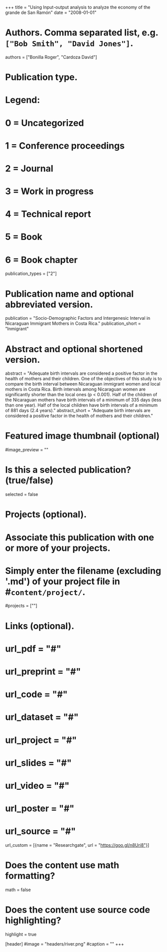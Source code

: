 +++
title = "Using Input-output analysis to analyze the economy of the grande de San Ramón"
date = "2008-01-01"
  
# Authors. Comma separated list, e.g. `["Bob Smith", "David Jones"]`.
authors = ["Bonilla Roger", "Cardoza David"]
  
# Publication type.
# Legend:
# 0 = Uncategorized
# 1 = Conference proceedings
# 2 = Journal
# 3 = Work in progress
# 4 = Technical report
# 5 = Book
# 6 = Book chapter
publication_types = ["2"]

# Publication name and optional abbreviated version.
publication = "Socio-Demographic Factors and Intergenesic Interval in Nicaraguan Immigrant Mothers in Costa Rica."
publication_short = "Inmigrant"

# Abstract and optional shortened version.
abstract = "Adequate birth intervals are considered a positive factor in the health of mothers and their children. One of the objectives of this study is to compare the birth interval between Nicaraguan immigrant women and local mothers in Costa Rica. Birth intervals among Nicaraguan women are significantly shorter than the local ones (p < 0.001). Half of the children of the Nicaraguan mothers have birth intervals of a minimum of 335 days (less than one year). Half of the local children have birth intervals of a minimum of 881 days (2.4 years)."
abstract_short = "Adequate birth intervals are considered a positive factor in the health of mothers and their children."

# Featured image thumbnail (optional)
#image_preview = ""
  
# Is this a selected publication? (true/false)
selected = false
  
# Projects (optional).
#   Associate this publication with one or more of your projects.
#   Simply enter the filename (excluding '.md') of your project file in #`content/project/`.
#projects = [""]
# Links (optional).
# url_pdf = "#"
# url_preprint = "#"
# url_code = "#"
# url_dataset = "#"
# url_project = "#"
# url_slides = "#"
# url_video = "#"
# url_poster = "#"
# url_source = "#"

url_custom = [{name = "Researchgate", url = "https://goo.gl/n8Uri8"}]

# Does the content use math formatting?
math = false

# Does the content use source code highlighting?
highlight = true
  
[header]
#image = "headers/river.png"
#caption = ""
+++

